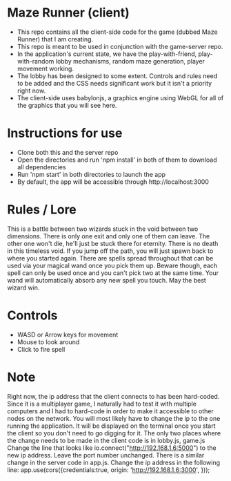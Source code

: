 # Maze Runner (client)
- This repo contains all the client-side code for the game (dubbed Maze Runner) that I am creating.
- This repo is meant to be used in conjunction with the game-server repo.
- In the application's current state, we have the play-with-friend, play-with-random lobby mechanisms, random maze generation, player movement working.
- The lobby has been designed to some extent. Controls and rules need to be added and the CSS needs significant work but it isn't a priority right now.
- The client-side uses babylonjs, a graphics engine using WebGL for all of the graphics that you will see here.

# Instructions for use
- Clone both this and the server repo
- Open the directories and run 'npm install' in both of them to download all dependencies
- Run 'npm start' in both directories to launch the app
- By default, the app will be accessible through http://localhost:3000

# Rules / Lore
This is a battle between two wizards stuck in the void between two dimensions. There is only one exit and only one of them can leave. The other one won't die, he'll just be stuck there for eternity. There is no death in this timeless void. If you jump off the path, you will just spawn back to where you started again. There are spells spread throughout that can be used via your magical wand once you pick them up. Beware though, each spell can only be used once and you can't pick two at the same time. Your wand will automatically absorb any new spell you touch. May the best wizard win.

# Controls
- WASD or Arrow keys for movement
- Mouse to look around
- Click to fire spell

# Note
Right now, the ip address that the client connects to has been hard-coded. Since it is a multiplayer game, I naturally had to test it with multiple computers and I had to hard-code in order to make it accessible to other nodes on the network. You will most likely have to change the ip to the one running the application. It will be displayed on the terminal once you start the client so you don't need to go digging for it. The only two places where the change needs to be made in the client code is in lobby.js, game.js
Change the line that looks like io.connect("http://192.168.1.6:5000") to the new ip address. Leave the port number unchanged.
There is a similar change in the server code in app.js. Change the ip address in the following line: 
app.use(cors({credentials:true,
  origin: 'http://192.168.1.6:3000',
}));